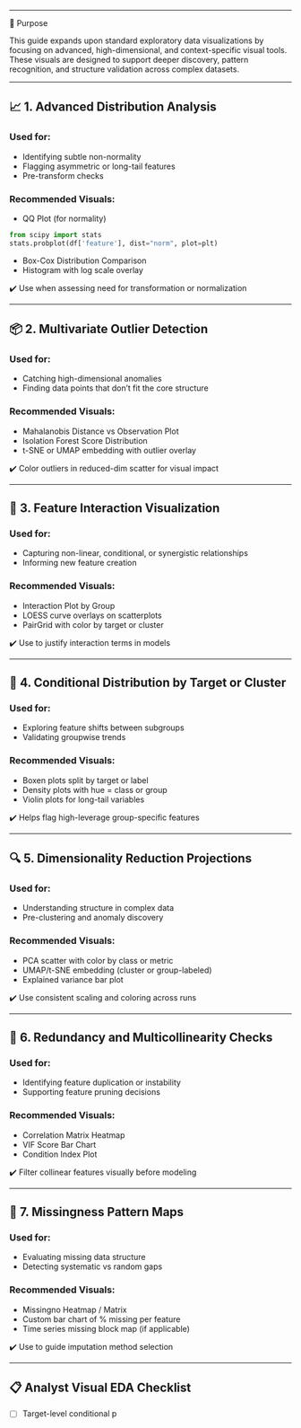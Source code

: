 ___
🎯 Purpose

This guide expands upon standard exploratory data visualizations by focusing on advanced, high-dimensional, and context-specific visual tools. These visuals are designed to support deeper discovery, pattern recognition, and structure validation across complex datasets.

---

## 📈 1. Advanced Distribution Analysis

### Used for:

* Identifying subtle non-normality
* Flagging asymmetric or long-tail features
* Pre-transform checks

### Recommended Visuals:

* QQ Plot (for normality)

```python
from scipy import stats
stats.probplot(df['feature'], dist="norm", plot=plt)
```

* Box-Cox Distribution Comparison
* Histogram with log scale overlay

✔️ Use when assessing need for transformation or normalization

---

## 📦 2. Multivariate Outlier Detection

### Used for:

* Catching high-dimensional anomalies
* Finding data points that don’t fit the core structure

### Recommended Visuals:

* Mahalanobis Distance vs Observation Plot
* Isolation Forest Score Distribution
* t-SNE or UMAP embedding with outlier overlay

✔️ Color outliers in reduced-dim scatter for visual impact

---

## 🔄 3. Feature Interaction Visualization

### Used for:

* Capturing non-linear, conditional, or synergistic relationships
* Informing new feature creation

### Recommended Visuals:

* Interaction Plot by Group
* LOESS curve overlays on scatterplots
* PairGrid with color by target or cluster

✔️ Use to justify interaction terms in models

---

## 🧬 4. Conditional Distribution by Target or Cluster

### Used for:

* Exploring feature shifts between subgroups
* Validating groupwise trends

### Recommended Visuals:

* Boxen plots split by target or label
* Density plots with hue = class or group
* Violin plots for long-tail variables

✔️ Helps flag high-leverage group-specific features

---

## 🔍 5. Dimensionality Reduction Projections

### Used for:

* Understanding structure in complex data
* Pre-clustering and anomaly discovery

### Recommended Visuals:

* PCA scatter with color by class or metric
* UMAP/t-SNE embedding (cluster or group-labeled)
* Explained variance bar plot

✔️ Use consistent scaling and coloring across runs

---

## 🧮 6. Redundancy and Multicollinearity Checks

### Used for:

* Identifying feature duplication or instability
* Supporting feature pruning decisions

### Recommended Visuals:

* Correlation Matrix Heatmap
* VIF Score Bar Chart
* Condition Index Plot

✔️ Filter collinear features visually before modeling

---

## 🧰 7. Missingness Pattern Maps

### Used for:

* Evaluating missing data structure
* Detecting systematic vs random gaps

### Recommended Visuals:

* Missingno Heatmap / Matrix
* Custom bar chart of % missing per feature
* Time series missing block map (if applicable)

✔️ Use to guide imputation method selection

---

## 📋 Analyst Visual EDA Checklist

* [ ] Target-level conditional p

